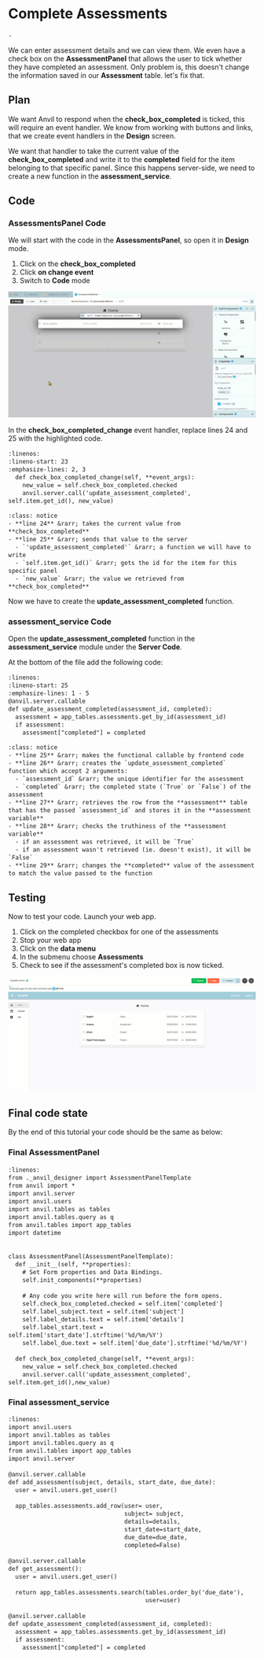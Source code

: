 # Complete Assessments

```{topic} In this tutorial you will:
- 
```

We can enter assessment details and we can view them. We even have a check box on the **AssessmentPanel** that allows the user to tick whether they have completed an assessment. Only problem is, this doesn't change the information saved in our **Assessment** table. let's fix that.

## Plan

We want Anvil to respond when the **check_box_completed** is ticked, this will require an event handler. We know from working with buttons and links, that we create event handlers in the **Design** screen.

We want that handler to take the current value of the **check_box_completed** and write it to the **completed** field for the item belonging to that specific panel. Since this happens server-side, we need to create a new function in the **assessment_service**.

## Code

### AssessmentsPanel Code

We will start with the code in the **AssessmentsPanel**, so open it in **Design** mode.

1. Click on the **check_box_completed**
2. Click **on change event** 
3. Switch to **Code** mode

![event](./assets/img/26/event.gif)

In the **check_box_completed_change** event handler, replace lines 24 and 25 with the highlighted code.

```{code-block} python
:linenos:
:lineno-start: 23
:emphasize-lines: 2, 3
  def check_box_completed_change(self, **event_args):
    new_value = self.check_box_completed.checked
    anvil.server.call('update_assessment_completed', self.item.get_id(), new_value)
```

```{admonition} Code explaination
:class: notice
- **line 24** &rarr; takes the current value from **check_box_completed**
- **line 25** &rarr; sends that value to the server
  - `'update_assessment_completed'` &rarr; a function we will have to write
  - `self.item.get_id()` &rarr; gets the id for the item for this specific panel
  - `new_value` &rarr; the value we retrieved from **check_box_completed**
```

Now we have to create the **update_assessment_completed** function.

### assessment_service Code

Open the **update_assessment_completed** function in the **assessment_service** module under the **Server Code**.

At the bottom of the file add the following code:

```{code-block} python
:linenos:
:lineno-start: 25
:emphasize-lines: 1 - 5
@anvil.server.callable
def update_assessment_completed(assessment_id, completed):
  assessment = app_tables.assessments.get_by_id(assessment_id)
  if assessment:
    assessment["completed"] = completed
```

```{admonition} Code explaination
:class: notice
- **line 25** &rarr; makes the functional callable by frontend code
- **line 26** &rarr; creates the `update_assessment_completed` function which accept 2 arguments:
  - `assessment_id` &rarr; the unique identifier for the assessment
  - `completed` &rarr; the completed state (`True` or `False`) of the assessment
- **line 27** &rarr; retrieves the row from the **assessment** table that has the passed `assessment_id` and stores it in the **assessment variable**
- **line 28** &rarr; checks the truthiness of the **assessment variable**
  - if an assessment was retrieved, it will be `True`
  - if an assessment wasn't retrieved (ie. doesn't exist), it will be `False`
- **line 29** &rarr; changes the **completed** value of the assessment to match the value passed to the function
```

## Testing

Now to test your code. Launch your web app.

1. Click on the completed checkbox for one of the assessments
2. Stop your web app
3. Click on the **data menu**
4. In the submenu choose **Assessments**
5. Check to see if the assessment's completed box is now ticked.

![testing](./assets/img/26/testing.gif)

## Final code state

By the end of this tutorial your code should be the same as below:

### Final AssessmentPanel

```{code-block} python
:linenos:
from ._anvil_designer import AssessmentPanelTemplate
from anvil import *
import anvil.server
import anvil.users
import anvil.tables as tables
import anvil.tables.query as q
from anvil.tables import app_tables
import datetime


class AssessmentPanel(AssessmentPanelTemplate):
  def __init__(self, **properties):
    # Set Form properties and Data Bindings.
    self.init_components(**properties)

    # Any code you write here will run before the form opens.
    self.check_box_completed.checked = self.item['completed']
    self.label_subject.text = self.item['subject']
    self.label_details.text = self.item['details']
    self.label_start.text = self.item['start_date'].strftime('%d/%m/%Y')
    self.label_due.text = self.item['due_date'].strftime('%d/%m/%Y')

  def check_box_completed_change(self, **event_args):
    new_value = self.check_box_completed.checked
    anvil.server.call('update_assessment_completed', self.item.get_id(),new_value)
```

### Final assessment_service

```{code-block} python
:linenos:
import anvil.users
import anvil.tables as tables
import anvil.tables.query as q
from anvil.tables import app_tables
import anvil.server

@anvil.server.callable
def add_assessment(subject, details, start_date, due_date):
  user = anvil.users.get_user()
  
  app_tables.assessments.add_row(user= user,
                                 subject= subject,
                                 details=details,
                                 start_date=start_date,
                                 due_date=due_date,
                                 completed=False)

@anvil.server.callable
def get_assessment():
  user = anvil.users.get_user()

  return app_tables.assessments.search(tables.order_by('due_date'),
                                       user=user)

@anvil.server.callable
def update_assessment_completed(assessment_id, completed):
  assessment = app_tables.assessments.get_by_id(assessment_id)
  if assessment:
    assessment["completed"] = completed
```